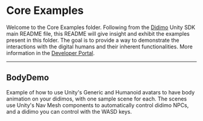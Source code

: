 # Core Examples

Welcome to the Core Examples folder. Following from the [Didimo](https://www.didimo.co/) Unity SDK main README file,
this README will give insight and exhibit the examples present in this folder. The goal is to provide a way to
demonstrate the interactions with the digital humans and their inherent functionalities. More information in
the [Developer Portal](https://developer.didimo.co/docs).

---

## BodyDemo

Example of how to use Unity's Generic and Humanoid avatars to have body animation on your didimos, with one sample scene for each.
The scenes use Unity's Nav Mesh components to automatically control didimo NPCs, and a didimo you can control with the WASD keys.